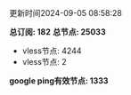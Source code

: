 更新时间2024-09-05 08:58:28

**总订阅: 182**
**总节点: 25033**
- vless节点: 4244
- vless节点: 2

**google ping有效节点: 1333**
